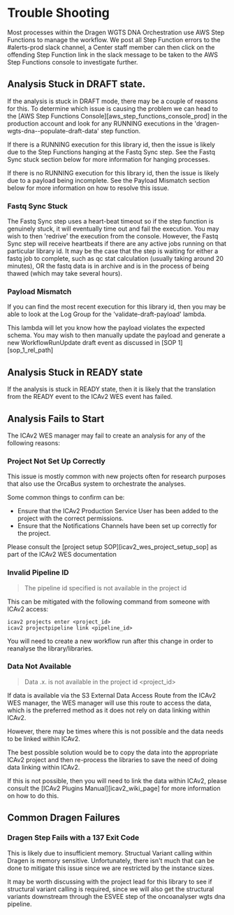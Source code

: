# Trouble Shooting

Most processes within the Dragen WGTS DNA Orchestration use AWS Step Functions to manage the workflow.
We post all Step Function errors to the #alerts-prod slack channel, a Center staff member can
then click on the offending Step Function link in the slack message to be taken to the AWS Step Functions console to investigate further.

## Analysis Stuck in DRAFT state.

If the analysis is stuck in DRAFT mode, there may be a couple of reasons for this.
To determine which issue is causing the problem we can head to the [AWS Step Functions Console][aws_step_functions_console_prod]
in the production account and look for any RUNNING executions in the 'dragen-wgts-dna--populate-draft-data' step function.

If there is a RUNNING execution for this library id, then the issue is likely due to the Step Functions hanging at the Fastq Sync step.
See the Fastq Sync stuck section below for more information for hanging processes.

If there is no RUNNING execution for this library id, then the issue is likely due to a payload being incomplete.
See the Payload Mismatch section below for more information on how to resolve this issue.

### Fastq Sync Stuck

The Fastq Sync step uses a heart-beat timeout so if the step function is genuinely stuck, it will eventually time out and fail the execution.
You may wish to then 'redrive' the execution from the console.
However, the Fastq Sync step will receive heartbeats if there are any active jobs running on that particular library id.
It may be the case that the step is waiting for either a fastq job to complete, such as qc stat calculation (usually taking around 20 minutes),
OR the fastq data is in archive and is in the process of being thawed (which may take several hours).

### Payload Mismatch

If you can find the most recent execution for this library id, then you may be able to look at the Log Group for the 'validate-draft-payload' lambda.

This lambda will let you know how the payload violates the expected schema.
You may wish to then manually update the payload and generate a new WorkflowRunUpdate draft event as discussed in [SOP 1][sop_1_rel_path]

## Analysis Stuck in READY state

If the analysis is stuck in READY state, then it is likely that the translation from the READY event to the ICAv2 WES event has failed.

## Analysis Fails to Start

The ICAv2 WES manager may fail to create an analysis for any of the following reasons:

### Project Not Set Up Correctly

This issue is mostly common with new projects often for research purposes that also use the OrcaBus system
to orchestrate the analyses.

Some common things to confirm can be:

* Ensure that the ICAv2 Production Service User has been added to the project with the correct permissions.
* Ensure that the Notifications Channels have been set up correctly for the project.

Please consult the [project setup SOP][icav2_wes_project_setup_sop] as part of the ICAv2 WES documentation

### Invalid Pipeline ID

> The pipeline id specified is not available in the project id

This can be mitigated with the following command from someone with ICAv2 access:

```
icav2 projects enter <project_id>
icav2 projectpipeline link <pipeline_id>
```

You will need to create a new workflow run after this change in order to reanalyse the library/libraries.

### Data Not Available

> Data .x. is not available in the project id <project_id>

If data is available via the S3 External Data Access Route from the ICAv2 WES manager, the WES manager will
use this route to access the data, which is the preferred method as it does not rely on data linking within ICAv2.

However, there may be times where this is not possible and the data needs to be linked within ICAv2.

The best possible solution would be to copy the data into the appropriate ICAv2 project and then
re-process the libraries to save the need of doing data linking within ICAv2.

If this is not possible, then you will need to link the data within ICAv2,
please consult the [ICAv2 Plugins Manual][icav2_wiki_page] for more information on how to do this.

## Common Dragen Failures

### Dragen Step Fails with a 137 Exit Code

This is likely due to insufficient memory. Structual Variant calling within Dragen is memory sensitive.
Unfortunately, there isn't much that can be done to mitigate this issue since we are restricted by the instance sizes.

It may be worth discussing with the project lead for this library to see if structural variant calling is required,
since we will also get the structural variants downstream through the ESVEE step of the oncoanalyser wgts dna pipeline.
